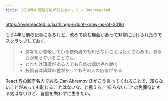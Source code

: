 ```yaml
---
title: 2018年の段階で私が知らないこと — Overreacted
---
```


https://overreacted.io/ja/things-i-dont-know-as-of-2018/

もう4年も前の記事になるけど、改めて読む機会があって非常に助けられたのでスクラップしておく。

> - あなたが尊敬している技術者でも知らないことはたくさんある。あなたが知っていることでも。
> - どれだけ知識がある人でも自信の幅は揺れ動く
> - 技術者は知識の差があってもその人の価値がある

React 界の超有名人である Dan Abramov 氏がこう言ってくれることで、知らないことがあっても恥じることはないな、と思える。
知らないことの免罪符にする気はないけど、自信を失わずに生きたい。

